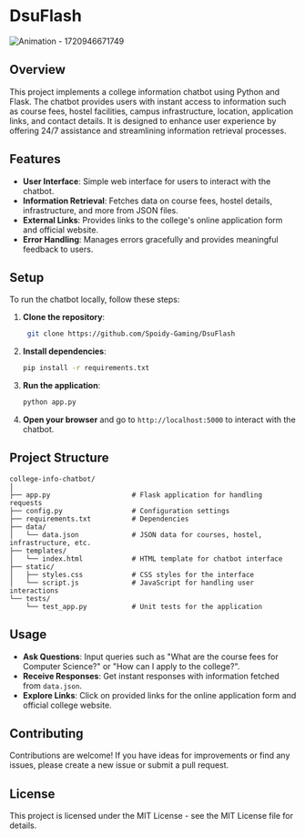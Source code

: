 # DsuFlash
![Animation - 1720946671749](https://github.com/user-attachments/assets/a1796ec2-1658-49c0-a3e2-56c4cffa9957)


## Overview

This project implements a college information chatbot using Python and Flask. The chatbot provides users with instant access to information such as course fees, hostel facilities, campus infrastructure, location, application links, and contact details. It is designed to enhance user experience by offering 24/7 assistance and streamlining information retrieval processes.

## Features

- **User Interface**: Simple web interface for users to interact with the chatbot.
- **Information Retrieval**: Fetches data on course fees, hostel details, infrastructure, and more from JSON files.
- **External Links**: Provides links to the college's online application form and official website.
- **Error Handling**: Manages errors gracefully and provides meaningful feedback to users.

## Setup

To run the chatbot locally, follow these steps:

1. **Clone the repository**:

   ```bash
    git clone https://github.com/Spoidy-Gaming/DsuFlash
   ```

2. **Install dependencies**:

   ```bash
   pip install -r requirements.txt
   ```

3. **Run the application**:

   ```bash
   python app.py
   ```

4. **Open your browser** and go to `http://localhost:5000` to interact with the chatbot.

## Project Structure

```
college-info-chatbot/
│
├── app.py                    # Flask application for handling requests
├── config.py                 # Configuration settings
├── requirements.txt          # Dependencies
├── data/
│   └── data.json             # JSON data for courses, hostel, infrastructure, etc.
├── templates/
│   └── index.html            # HTML template for chatbot interface
├── static/
│   ├── styles.css            # CSS styles for the interface
│   └── script.js             # JavaScript for handling user interactions
└── tests/
    └── test_app.py           # Unit tests for the application
```

## Usage

- **Ask Questions**: Input queries such as "What are the course fees for Computer Science?" or "How can I apply to the college?".
- **Receive Responses**: Get instant responses with information fetched from `data.json`.
- **Explore Links**: Click on provided links for the online application form and official college website.

## Contributing

Contributions are welcome! If you have ideas for improvements or find any issues, please create a new issue or submit a pull request.

## License

This project is licensed under the MIT License - see the MIT License file for details.
